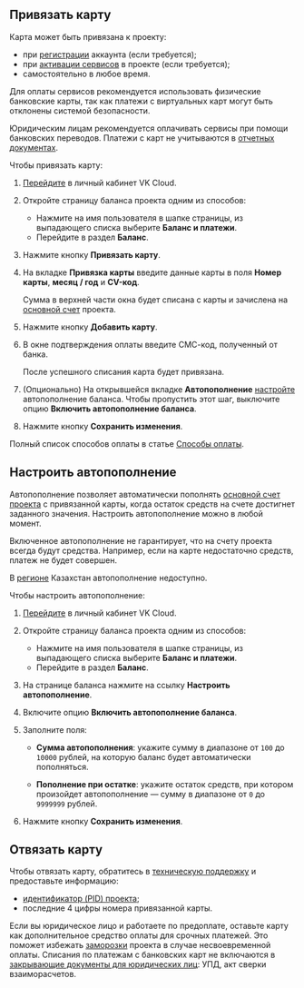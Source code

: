 ## Привязать карту

Карта может быть привязана к проекту:

- при [регистрации](/ru/additionals/start/account-registration) аккаунта (если требуется);
- при [активации сервисов](/ru/base/account/instructions/activation) в проекте (если требуется);
- самостоятельно в любое время.

Для оплаты сервисов рекомендуется использовать физические банковские карты, так как платежи с виртуальных карт могут быть отклонены системой безопасности.

<info>

Юридическим лицам рекомендуется оплачивать сервисы при помощи банковских переводов. Платежи с карт не учитываются в [отчетных документах](../../concepts/report#yuridicheskie_lica).

</info>

Чтобы привязать карту:

1. [Перейдите](https://msk.cloud.vk.com/app/) в личный кабинет VK Cloud.
1. Откройте страницу баланса проекта одним из способов:

    - Нажмите на имя пользователя в шапке страницы, из выпадающего списка выберите **Баланс и платежи**.
    - Перейдите в раздел **Баланс**.

1. Нажмите кнопку **Привязать карту**.
1. На вкладке **Привязка карты** введите данные карты в поля **Номер карты**, **месяц / год** и **CV-код**.

    Сумма в верхней части окна будет списана с карты и зачислена на [основной счет](../../concepts/balance#osnovnoy_i_bonusnyy_schet) проекта.

1. Нажмите кнопку **Добавить карту**.
1. В окне подтверждения оплаты введите СМС-код, полученный от банка.

    После успешного списания карта будет привязана.

1. (Опционально) На открывшейся вкладке **Автопополнение** [настройте](#nastroit_avtopopolnenie) автопополнение баланса. Чтобы пропустить этот шаг, выключите опцию **Включить автопополнение баланса**.
1. Нажмите кнопку **Сохранить изменения**.

<info>

Полный список способов оплаты в статье [Способы оплаты](../../concepts/payment-methods).

</info>

## Настроить автопополнение

Автопополнение позволяет автоматически пополнять [основной счет проекта](../../concepts/balance#osnovnoy_i_bonusnyy_schet) с привязанной карты, когда остаток средств на счете достигнет заданного значения. Настроить автопополнение можно в любой момент.

Включенное автопополнение не гарантирует, что на счету проекта всегда будут средства. Например, если на карте недостаточно средств, платеж не будет совершен.

<warn>

В [регионе](/ru/base/account/concepts/regions) Казахстан автопополнение недоступно.

</warn>

Чтобы настроить автопополнение:

1. [Перейдите](https://cloud.vk.com/app/) в личный кабинет VK Cloud.
1. Откройте страницу баланса проекта одним из способов:

    - Нажмите на имя пользователя в шапке страницы, из выпадающего списка выберите **Баланс и платежи**.
    - Перейдите в раздел **Баланс**.

1. На странице баланса нажмите на ссылку **Настроить автопополнение**.
1. Включите опцию **Включить автопополнение баланса**.
1. Заполните поля:

    - **Сумма автопополнения**: укажите сумму в диапазоне от `100` до `10000` рублей, на которую баланс будет автоматически пополняться.

    - **Пополнение при остатке**: укажите остаток средств, при котором произойдет автопополнение — сумму в диапазоне от `0` до `9999999` рублей.

1. Нажмите кнопку **Сохранить изменения**.

## Отвязать карту

Чтобы отвязать карту, обратитесь в [техническую поддержку](/ru/contacts) и предоставьте информацию:

- [идентификатор (PID) проекта](/ru/base/account/instructions/project-settings/manage#poluchenie_identifikatora_proekta);
- последние 4 цифры номера привязанной карты.

<info>

Если вы юридическое лицо и работаете по предоплате, оставьте карту как дополнительное средство оплаты для срочных платежей. Это поможет избежать [заморозки](/ru/base/account/concepts/projects#avtomaticheskaya_zamorozka_proekta) проекта в случае несвоевременной оплаты. Списания по платежам с банковских карт не включаются в [закрывающие документы для юридических лиц](../../concepts/report#sostav_otchetnyh_dokumentov_a8388e6): УПД, акт сверки взаиморасчетов.

</info>
